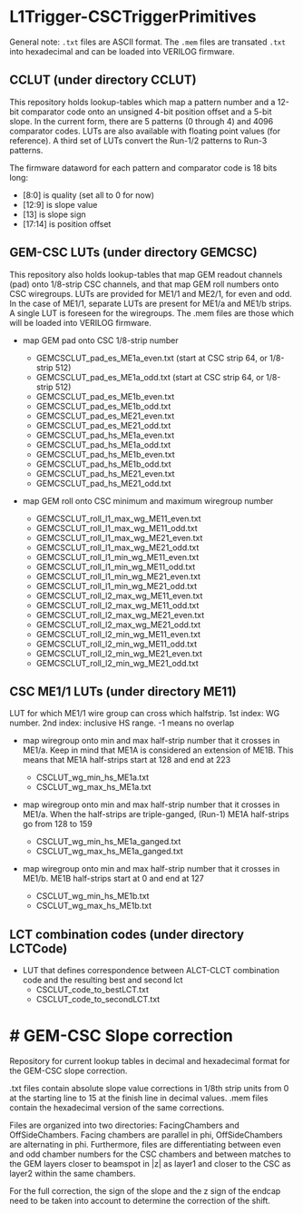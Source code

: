 # L1Trigger-CSCTriggerPrimitives

General note: `.txt` files are ASCII format. The `.mem` files are transated `.txt` into hexadecimal and can be loaded into VERILOG firmware.

## CCLUT (under directory CCLUT)

This repository holds lookup-tables which map a pattern number and a 12-bit comparator code onto an unsigned 4-bit position offset and a 5-bit slope. In the current form, there are 5 patterns (0 through 4) and 4096 comparator codes. LUTs are also available with floating point values (for reference). A third set of LUTs convert the Run-1/2 patterns to Run-3 patterns.

The firmware dataword for each pattern and comparator code is 18 bits long:
   - [8:0] is quality (set all to 0 for now)
   - [12:9] is slope value
   - [13] is slope sign
   - [17:14] is position offset

## GEM-CSC LUTs (under directory GEMCSC)

This repository also holds lookup-tables that map GEM readout channels (pad) onto 1/8-strip CSC channels, and that map GEM roll numbers onto CSC wiregroups. LUTs are provided for ME1/1 and ME2/1, for even and odd. In the case of ME1/1, separate LUTs are present for ME1/a and ME1/b strips. A single LUT is foreseen for the wiregroups. The .mem files are those which will be loaded into VERILOG firmware.

* map GEM pad onto CSC 1/8-strip number
   - GEMCSCLUT_pad_es_ME1a_even.txt (start at CSC strip 64, or 1/8-strip 512)
   - GEMCSCLUT_pad_es_ME1a_odd.txt  (start at CSC strip 64, or 1/8-strip 512)
   - GEMCSCLUT_pad_es_ME1b_even.txt
   - GEMCSCLUT_pad_es_ME1b_odd.txt
   - GEMCSCLUT_pad_es_ME21_even.txt
   - GEMCSCLUT_pad_es_ME21_odd.txt
   - GEMCSCLUT_pad_hs_ME1a_even.txt
   - GEMCSCLUT_pad_hs_ME1a_odd.txt
   - GEMCSCLUT_pad_hs_ME1b_even.txt
   - GEMCSCLUT_pad_hs_ME1b_odd.txt
   - GEMCSCLUT_pad_hs_ME21_even.txt
   - GEMCSCLUT_pad_hs_ME21_odd.txt

* map GEM roll onto CSC minimum and maximum wiregroup number
   - GEMCSCLUT_roll_l1_max_wg_ME11_even.txt
   - GEMCSCLUT_roll_l1_max_wg_ME11_odd.txt
   - GEMCSCLUT_roll_l1_max_wg_ME21_even.txt
   - GEMCSCLUT_roll_l1_max_wg_ME21_odd.txt
   - GEMCSCLUT_roll_l1_min_wg_ME11_even.txt
   - GEMCSCLUT_roll_l1_min_wg_ME11_odd.txt
   - GEMCSCLUT_roll_l1_min_wg_ME21_even.txt
   - GEMCSCLUT_roll_l1_min_wg_ME21_odd.txt
   - GEMCSCLUT_roll_l2_max_wg_ME11_even.txt
   - GEMCSCLUT_roll_l2_max_wg_ME11_odd.txt
   - GEMCSCLUT_roll_l2_max_wg_ME21_even.txt
   - GEMCSCLUT_roll_l2_max_wg_ME21_odd.txt
   - GEMCSCLUT_roll_l2_min_wg_ME11_even.txt
   - GEMCSCLUT_roll_l2_min_wg_ME11_odd.txt
   - GEMCSCLUT_roll_l2_min_wg_ME21_even.txt
   - GEMCSCLUT_roll_l2_min_wg_ME21_odd.txt

## CSC ME1/1 LUTs (under directory ME11)

LUT for which ME1/1 wire group can cross which halfstrip. 1st index: WG number. 2nd index: inclusive HS range. -1 means no overlap

* map wiregroup onto min and max half-strip number that it crosses in ME1/a. Keep in mind that ME1A is considered an extension of ME1B. This means that ME1A half-strips start at 128 and end at 223
   - CSCLUT_wg_min_hs_ME1a.txt
   - CSCLUT_wg_max_hs_ME1a.txt

* map wiregroup onto min and max half-strip number that it crosses in ME1/a. When the half-strips are triple-ganged, (Run-1) ME1A half-strips go from 128 to 159
   - CSCLUT_wg_min_hs_ME1a_ganged.txt
   - CSCLUT_wg_max_hs_ME1a_ganged.txt

* map wiregroup onto min and max half-strip number that it crosses in ME1/b. ME1B half-strips start at 0 and end at 127
   - CSCLUT_wg_min_hs_ME1b.txt
   - CSCLUT_wg_max_hs_ME1b.txt

## LCT combination codes (under directory LCTCode)

* LUT that defines correspondence between ALCT-CLCT combination code and the resulting best and second lct
   - CSCLUT_code_to_bestLCT.txt
   - CSCLUT_code_to_secondLCT.txt

# # GEM-CSC Slope correction

Repository for current lookup tables in decimal and hexadecimal format for the GEM-CSC slope correction.

.txt files contain absolute slope value corrections in 1/8th strip units from 0 at the starting line to 15 at the finish line in decimal values. .mem files contain the hexadecimal version of the same corrections.

Files are organized into two directories: FacingChambers and OffSideChambers. Facing chambers are parallel in phi, OffSideChambers are alternating in phi. Furthermore, files are differentiating between even and odd chamber numbers for the CSC chambers and between matches to the GEM layers closer to beamspot in |z| as layer1 and closer to the CSC as layer2 within the same chambers.

For the full correction, the sign of the slope and the z sign of the endcap need to be taken into account to determine the correction of the shift.
